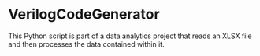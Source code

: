 # VerilogCodeGenerator
This Python script is part of a data analytics project that reads an XLSX file and then processes the data contained within it.
